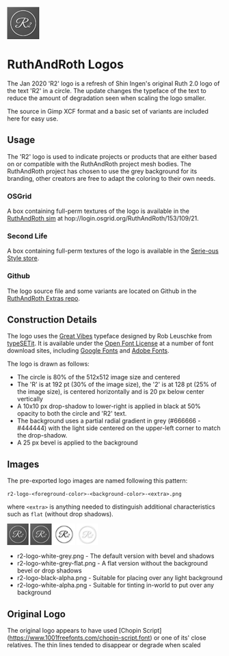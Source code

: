 <img src="r2-logo-white-grey.png" width="75" height="75">

# RuthAndRoth Logos

The Jan 2020 'R2' logo is a refresh of Shin Ingen's original Ruth 2.0 logo
of the text 'R2' in a circle.  The update changes the typeface of the text
to reduce the amount of degradation seen when scaling the logo smaller.

The source in Gimp XCF format and a basic set of variants are included here
for easy use.

## Usage

The 'R2' logo is used to indicate projects or products that are either based on
or compatible with the RuthAndRoth project mesh bodies.  The RuthAndRoth project
has chosen to use the grey background for its branding, other creators are free
to adapt the coloring to their own needs.

### OSGrid

A box containing full-perm textures of the logo is available in the
[RuthAndRoth sim](hop://login.osgrid.org/RuthAndRoth/153/109/21)
at hop://login.osgrid.org/RuthAndRoth/153/109/21.

### Second Life

A box containing full-perm textures of the logo is available in the
[Serie-ous Style store](http://maps.secondlife.com/secondlife/Fireheart/240/229/1201).

### Github

The logo source file and some variants are located on Github in the
[RuthAndRoth Extras repo](https://github.com/RuthAndRoth/Extras/tree/master/Textures/Logo).

## Construction Details

The logo uses the [Great Vibes](https://fonts.google.com/specimen/Great+Vibes)
typeface designed by Rob Leuschke from [typeSETit](http://www.typesetit.com).
It is available under the
[Open Font License](http://scripts.sil.org/cms/scripts/page.php?site_id=nrsi&id=OFL_web)
at a number of font download sites, including
[Google Fonts](https://fonts.google.com/specimen/Great+Vibes) and
[Adobe Fonts](https://fonts.adobe.com/fonts/great-vibes).

The logo is drawn as follows:

* The circle is 80% of the 512x512 image size and centered
* The 'R' is at 192 pt (30% of the image size), the '2' is at 128 pt
  (25% of the image size), is centered horizontally and is 20 px below
  center vertically
* A 10x10 px drop-shadow to lower-right is applied in black at 50%
  opacity to both the circle and 'R2' text.
* The background uses a partial radial gradient in grey (#666666 -
  #444444) with the light side centered on the upper-left corner to
  match the drop-shadow.
* A 25 px bevel is applied to the background

## Images

The pre-exported logo images are named following this pattern:

    r2-logo-<foreground-color>-<background-color>-<extra>.png

where `<extra>` is anything needed to distinguish additional characteristics
such as `flat` (without drop shadows).

<img src="r2-logo-white-grey.png" width="50" height="50"> <img src="r2-logo-white-grey-flat.png" width="50" height="50"> <img src="r2-logo-black-alpha.png" width="50" height="50"> <img src="r2-logo-white-alpha.png" width="50" height="50">

* r2-logo-white-grey.png - The default version with bevel and shadows
* r2-logo-white-grey-flat.png - A flat version without the background bevel
  or drop shadows
* r2-logo-black-alpha.png - Suitable for placing over any light background
* r2-logo-white-alpha.png - Suitable for tinting in-world to put over
  any background

## Original Logo

The original logo appears to have used [Chopin Script]
(https://www.1001freefonts.com/chopin-script.font) or one of its'
close relatives.  The thin lines tended to disappear or degrade
when scaled
